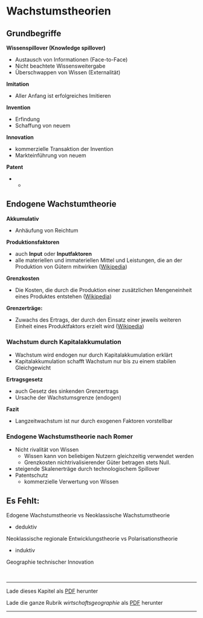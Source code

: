 # Wachstumstheorien

## Grundbegriffe

**Wissenspillover (Knowledge spillover)**

- Austausch von Informationen (Face-to-Face)
- Nicht beachtete Wissensweitergabe
- Überschwappen von Wissen (Externalität)

**Imitation**

- Aller Anfang ist erfolgreiches Imitieren

**Invention**

- Erfindung
- Schaffung von neuem

**Innovation**

- kommerzielle Transaktion der Invention
- Markteinführung von neuem

**Patent**

- -

## Endogene Wachstumtheorie

**Akkumulativ**

- Anhäufung von Reichtum

**Produktionsfaktoren** 

- auch **Input** oder **Inputfaktoren**
- alle materiellen und immateriellen Mittel und Leistungen, die an der Produktion von Gütern mitwirken ([Wikipedia](https://de.wikipedia.org/wiki/Produktionsfaktor))

**Grenzkosten**

- Die Kosten, die durch die Produktion einer zusätzlichen Mengeneinheit eines Produktes entstehen ([Wikipedia](https://de.wikipedia.org/wiki/Grenzkosten))

**Grenzerträge:**

- Zuwachs des Ertrags, der durch den Einsatz einer jeweils weiteren Einheit eines Produktfaktors erzielt wird ([Wikipedia](https://de.wikipedia.org/wiki/Grenzprodukt))

### Wachstum durch Kapitalakkumulation

- Wachstum wird endogen nur durch Kapitalakkumulation erklärt
- Kapitalakkumulation schafft Wachstum nur bis zu einem stabilen Gleichgewicht

**Ertragsgesetz** 

- auch Gesetz des sinkenden Grenzertrags
- Ursache der Wachstumsgrenze (endogen)

**Fazit**

- Langzeitwachstum ist nur durch exogenen Faktoren vorstellbar

### Endogene Wachstumstheorie nach Romer

- Nicht rivalität von Wissen
  - Wissen kann von beliebigen Nutzern gleichzeitig verwendet werden
  - Grenzkosten nichtrivalisierender Güter betragen stets Null.
- steigende Skalenerträge durch technologischem Spillover
- Patentschutz
  - kommerzielle Verwertung von Wissen

## Es Fehlt:

Edogene Wachstumstheorie vs Neoklassische Wachstumstheorie

- deduktiv

Neoklassische regionale Entwicklungstheorie vs Polarisationstheorie

- induktiv


Geographie technischer Innovation

<br/>

------

Lade dieses Kapitel als [PDF](http://kollektive-geographie-heidelberg.de/wirtschaftsgeographie/09-wachstumtheorie.pdf) herunter

Lade die ganze Rubrik *wirtschaftsgeographie* als [PDF](http://kollektive-geographie-heidelberg.de/wirtschaftsgeographie/wirtschaftsgeographie.pdf) herunter

------
